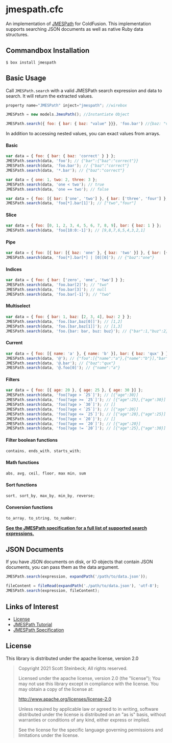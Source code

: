 # jmespath.cfc

An implementation of [JMESPath](https://github.com/boto/jmespath) for ColdFusion. This implementation supports searching JSON documents as well as native Ruby data structures.

## Commandbox Installation

```
$ box install jmespath
```

## Basic Usage

Call `JMESPath.search` with a valid JMESPath search expression and data to search. It will return the extracted values.

```javascript
property name="JMESPath" inject="jmespath"; //wirebox

JMESPath = new models.JmesPath(); //Instantiate Object

JMESPath.search({ foo: { bar: { baz: "value" }}}, 'foo.bar') //{baz: "value"}
```

In addition to accessing nested values, you can exact values from arrays.

#### Basic

```javascript
var data = { foo: { bar: { baz: 'correct' } } };
JMESPath.search(data, 'foo'); // {"bar":{"baz":"correct"}}
JMESPath.search(data, 'foo.bar'); // {"baz":"correct"}
JMESPath.search(data, '*.bar'); // {"baz":"correct"}

var data = { one: 1, two: 2, three: 3 };
JMESPath.search(data, 'one < two'); // true
JMESPath.search(data, 'one == two'); // false

var data = { foo: [{ bar: ['one', 'two'] }, { bar: ['three', 'four'] }, { bar: ['five'] }] };
JMESPath.search(data, 'foo[*].bar[1]'); // ["two","four"]
```

#### Slice

```javascript
var data = { foo: [0, 1, 2, 3, 4, 5, 6, 7, 8, 9], bar: { baz: 1 } };
JMESPath.search(data, 'foo[10:0:-1]'); // [9,8,7,6,5,4,3,2,1]
```

#### Pipe

```javascript
var data = { foo: [{ bar: [{ baz: 'one' }, { baz: 'two' }] }, { bar: [{ baz: 'three' }, { baz: 'four' }] }] };
JMESPath.search(data, 'foo[*].bar[*] | [0][0]'); // {"baz":"one"}
```

#### Indices

```javascript
var data = { foo: { bar: ['zero', 'one', 'two'] } };
JMESPath.search(data, 'foo.bar[2]'); // "two"
JMESPath.search(data, 'foo.bar[3]'); // null
JMESPath.search(data, 'foo.bar[-1]'); // "two"
```

#### Multiselect

```javascript
var data = { foo: { bar: 1, baz: [2, 3, 4], buz: 2 } };
JMESPath.search(data, 'foo.[bar,baz[0]]'); // [1,2]
JMESPath.search(data, 'foo.[bar,baz[1]]'); // [1,3]
JMESPath.search(data, 'foo.{bar: bar, buz: buz}'); // {"bar":1,"buz":2}
```

#### Current

```javascript
var data = { foo: [{ name: 'a' }, { name: 'b' }], bar: { baz: 'qux' } };
JMESPath.search(data, '@'); // {"foo":[{"name":"a"},{"name":"b"}],"bar":{"baz":"qux"}}
JMESPath.search(data, '@.bar'); // {"baz":"qux"}
JMESPath.search(data, '@.foo[0]'); // {"name":"a"}
```

#### Filters

```javascript
var data = { foo: [{ age: 20 }, { age: 25 }, { age: 30 }] };
JMESPath.search(data, 'foo[?age > `25`]'); // [{"age":30}]
JMESPath.search(data, 'foo[?age >= `25`]'); // [{"age":25},{"age":30}]
JMESPath.search(data, 'foo[?age > `30`]'); // []
JMESPath.search(data, 'foo[?age < `25`]'); // [{"age":20}]
JMESPath.search(data, 'foo[?age <= `25`]'); // [{"age":20},{"age":25}]
JMESPath.search(data, 'foo[?age < `20`]'); // []
JMESPath.search(data, 'foo[?age == `20`]'); // [{"age":20}]
JMESPath.search(data, 'foo[?age != `20`]'); // [{"age":25},{"age":30}]
```

#### Filter boolean functions

```javascript
contains, ends_with, starts_with;
```

#### Math functions

```javascript
abs, avg, ceil, floor, max min, sum
```

#### Sort functions

```javascript
sort, sort_by, max_by, min_by, reverse;
```

#### Conversion functions

```javascript
to_array, to_string, to_number;
```

**[See the JMESPath specification for a full list of supported search expressions.](http://jmespath.org/specification.html)**

## JSON Documents

If you have JSON documents on disk, or IO objects that contain JSON documents, you can pass them as the data argument.

```javascript
JMESPath.search(expression, expandPath('/path/to/data.json'));

fileContent = fileRead(expandPath('./path/to/data.json'), 'utf-8');
JMESPath.search(expression, fileContent);
```

## Links of Interest

-   [License](http://www.apache.org/licenses/LICENSE-2.0)
-   [JMESPath Tutorial](http://jmespath.org/tutorial.html)
-   [JMESPath Specification](http://jmespath.org/specification.html)

## License

This library is distributed under the apache license, version 2.0

> Copyright 2021 Scott Steinbeck; All rights reserved.
>
> Licensed under the apache license, version 2.0 (the "license");
> You may not use this library except in compliance with the license.
> You may obtain a copy of the license at:
>
> http://www.apache.org/licenses/license-2.0
>
> Unless required by applicable law or agreed to in writing, software
> distributed under the license is distributed on an "as is" basis,
> without warranties or conditions of any kind, either express or
> implied.
>
> See the license for the specific language governing permissions and
> limitations under the license.
